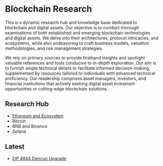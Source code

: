 # Blockchain Research

This is a dynamic research hub and knowledge base dedicated to blockchain and digital assets. Our objective is to conduct thorough examinations of both established and emerging blockchain technologies and digital assets. We delve into their architectures, protocol intricacies, and ecosystems, while also endeavoring to craft business models, valuation methodologies, and risk management strategies.

We rely on primary sources to provide firsthand insights and spotlight valuable references and tools conducive to in-depth exploration. Our aim is to furnish ample technical details to facilitate informed decision-making, supplemented by resources tailored to individuals with advanced technical proficiency. Our readership comprises asset managers, investors, and financial institutions that actively seeking digital asset invesment opportunities or cutting-edge blockchain solutions.

## Research Hub
* [Ethereum and Ecosystem](ethereum)
* Bitcoin
* BNB and Binance
* Solana


## Latest
* [EIP 4844 Dencun Upgrade]()